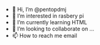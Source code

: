 - 👋 Hi, I’m @pentopdmj
- 👀 I’m interested in rasbery pi
- 🌱 I’m currently learning HTML
- 💞️ I’m looking to collaborate on ...
- 📫 How to reach me email

<!---
pentopdmj/pentopdmj is a ✨ special ✨ repository because its `README.md` (this file) appears on your GitHub profile.
You can click the Preview link to take a look at your changes.
--->
